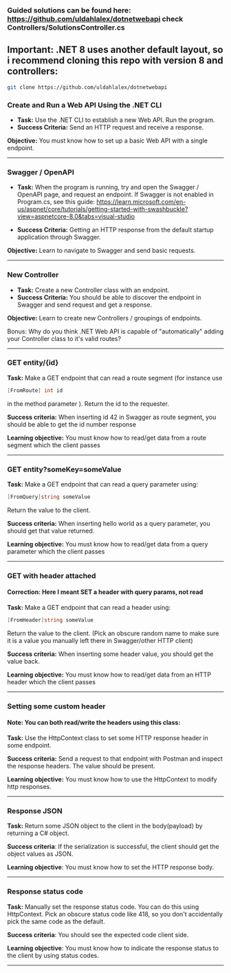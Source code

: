 
### Guided solutions can be found here: https://github.com/uldahlalex/dotnetwebapi check Controllers/SolutionsController.cs

## Important: .NET 8 uses another default layout, so i recommend cloning this repo with version 8 and controllers:

```bash
git clone https://github.com/uldahlalex/dotnetwebapi
```

### Create and Run a Web API Using the .NET CLI 

- **Task:** Use the .NET CLI to establish a new Web API. Run the program.
- **Success Criteria:** Send an HTTP request and receive a response. 

**Objective:** You must know how to set up a basic Web API with a single endpoint.

---

### Swagger / OpenAPI



- **Task:** When the program is running, try and open the Swagger / OpenAPI page, and request an endpoint.
If Swagger is not enabled in Program.cs, see this guide: 
https://learn.microsoft.com/en-us/aspnet/core/tutorials/getting-started-with-swashbuckle?view=aspnetcore-8.0&tabs=visual-studio

- **Success Criteria:** Getting an HTTP response from the default startup application through Swagger.

**Objective:** Learn to navigate to Swagger and send basic requests.

---

### New Controller



- **Task:** Create a new Controller class with an endpoint.
- **Success Criteria:** You should be able to discover the endpoint in Swagger and send request and get a response.

**Objective:** Learn to create new Controllers / groupings of endpoints.

Bonus: Why do you think .NET Web API is capable of "automatically" adding your Controller class to it's valid routes?

---

### GET entity/{id}

**Task:** Make a GET endpoint that can read a route segment (for instance use 

```C#
[FromRoute] int id
```
in the method parameter
). Return the id to the requester.

**Success criteria:** When inserting id 42 in Swagger as route segment, you should be able to get the id number response


**Learning objective:** You must know how to read/get data from a route segment which the client passes

---

### GET entity?someKey=someValue

**Task:** Make a GET endpoint that can read a query parameter using:

```c#
[FromQuery]string someValue
```
Return the value to the client.

**Success criteria:** When inserting hello world as a query parameter, you should get that value returned.

**Learning objective:** You must know how to read/get data from a query parameter which the client passes

---

### GET with header attached

#### Correction: Here I meant SET a header with query params, not read

**Task:** Make a GET endpoint that can read a header using:

```c#
[FromHeader]string someValue
```
Return the value to the client.
(Pick an obscure random name to make sure it is a value you manually left there in Swagger/other HTTP client)

**Success criteria:** When inserting some header value, you should get the value back.

**Learning objective:** You must know how to read/get data from an HTTP header which the client passes

---

### Setting some custom header

#### Note: You can both read/write the headers using this class:

**Task:** Use the HttpContext class to set some HTTP response header in some endpoint.

**Success criteria:** Send a request to that endpoint with Postman and inspect the response headers. The value should be present.

**Learning objective:** You must know how to use the HttpContext to modify http responses.

---

### Response JSON

**Task:** Return some JSON object to the client in the body(payload) by returning a C# object.

**Success criteria**: If the serialization is successful, the client should get the object values as JSON.

**Learning objective**: You must know how to set the HTTP response body.

---

### Response status code

**Task:** Manually set the response status code. You can do this using HttpContext. Pick an obscure status code like 418, so you don't accidentally pick the same code as the default.

**Success criteria**: You should see the expected code client side.

**Learning objective**: You must know how to indicate the response status to the client by using status codes.

---


